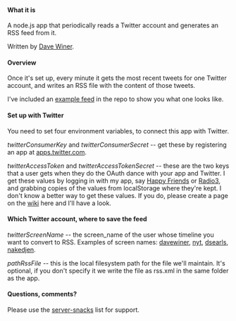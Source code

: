 #### What it is

A node.js app that periodically reads a Twitter account and generates an RSS feed from it.

Written by <a href="http://scripting.com/">Dave Winer</a>. 

#### Overview

Once it's set up, every minute it gets the most recent tweets for one Twitter account, and writes an RSS file with the content of those tweets.

I've included an <a href="https://github.com/scripting/tweetsToRss/blob/master/exampleFeed.xml">example feed</a> in the repo to show you what one looks like.

#### Set up with Twitter

You need to set four environment variables, to connect this app with Twitter. 

<i>twitterConsumerKey</i> and <i>twitterConsumerSecret</i> -- get these by registering an app at <a href="https://apps.twitter.com/">apps.twitter.com</a>. 

<i>twitterAccessToken</i> and <i>twitterAccessTokenSecret</i> -- these are the two keys that a user gets when they do the OAuth dance with your app and Twitter. I get these values by logging in with my app, say <a href="http://happyfriends.camp/">Happy Friends</a> or <a href="http://radio3.io/">Radio3</a>, and grabbing copies of the values from localStorage where they're kept. I don't know a better way to get these values. If you do, please create a page on the <a href="https://github.com/scripting/tweetsToRss/wiki">wiki</a> here and I'll have a look.

#### Which Twitter account, where to save the feed

<i>twitterScreenName</i> -- the screen_name of the user whose timeline you want to convert to RSS. Examples of screen names: <a href="https://twitter.com/davewiner">davewiner</a>, <a href="twitter.com/nyt">nyt</a>, <a href="https://twitter.com/dsearls">dsearls</a>, <a href="https://twitter.com/nakedjen">nakedjen</a>.

<i>pathRssFile</i> -- this is the local filesystem path for the file we'll maintain. It's optional, if you don't specify it we write the file as rss.xml in the same folder as the app.

#### Questions, comments?

Please use the <a href="https://groups.google.com/forum/?fromgroups#!topic/server-snacks/KGAqhB3g3Ys">server-snacks</a> list for support.

